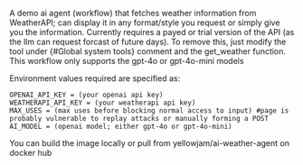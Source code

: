 A demo ai agent (workflow) that fetches weather information from WeatherAPI; can display it in any format/style you request or simply give you the information.
Currently requires a payed or trial version of the API (as the llm can request forcast of future days). To remove this, just modify the tool under {#Global system tools} comment and the get_weather function.
This workflow only supports the gpt-4o or gpt-4o-mini models

Environment values required are specified as:

    OPENAI_API_KEY = (your openai api key)
    WEATHERAPI_API_KEY = (your weatherapi api key)
    MAX_USES = (max uses before blocking normal access to input) #page is probably vulnerable to replay attacks or manually forming a POST
    AI_MODEL = (openai model; either gpt-4o or gpt-4o-mini)

You can build the image locally or pull from yellowjam/ai-weather-agent on docker hub